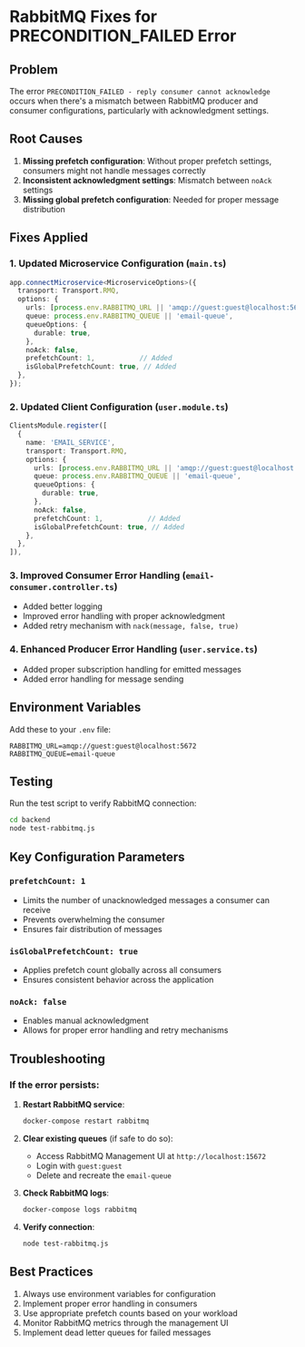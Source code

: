 # RabbitMQ Fixes for PRECONDITION_FAILED Error

## Problem
The error `PRECONDITION_FAILED - reply consumer cannot acknowledge` occurs when there's a mismatch between RabbitMQ producer and consumer configurations, particularly with acknowledgment settings.

## Root Causes
1. **Missing prefetch configuration**: Without proper prefetch settings, consumers might not handle messages correctly
2. **Inconsistent acknowledgment settings**: Mismatch between `noAck` settings
3. **Missing global prefetch configuration**: Needed for proper message distribution

## Fixes Applied

### 1. Updated Microservice Configuration (`main.ts`)
```typescript
app.connectMicroservice<MicroserviceOptions>({
  transport: Transport.RMQ,
  options: {
    urls: [process.env.RABBITMQ_URL || 'amqp://guest:guest@localhost:5672'],
    queue: process.env.RABBITMQ_QUEUE || 'email-queue',
    queueOptions: {
      durable: true,
    },
    noAck: false,
    prefetchCount: 1,           // Added
    isGlobalPrefetchCount: true, // Added
  },
});
```

### 2. Updated Client Configuration (`user.module.ts`)
```typescript
ClientsModule.register([
  {
    name: 'EMAIL_SERVICE',
    transport: Transport.RMQ,
    options: {
      urls: [process.env.RABBITMQ_URL || 'amqp://guest:guest@localhost:5672'],
      queue: process.env.RABBITMQ_QUEUE || 'email-queue',
      queueOptions: {
        durable: true,
      },
      noAck: false,
      prefetchCount: 1,           // Added
      isGlobalPrefetchCount: true, // Added
    },
  },
]),
```

### 3. Improved Consumer Error Handling (`email-consumer.controller.ts`)
- Added better logging
- Improved error handling with proper acknowledgment
- Added retry mechanism with `nack(message, false, true)`

### 4. Enhanced Producer Error Handling (`user.service.ts`)
- Added proper subscription handling for emitted messages
- Added error handling for message sending

## Environment Variables
Add these to your `.env` file:
```env
RABBITMQ_URL=amqp://guest:guest@localhost:5672
RABBITMQ_QUEUE=email-queue
```

## Testing
Run the test script to verify RabbitMQ connection:
```bash
cd backend
node test-rabbitmq.js
```

## Key Configuration Parameters

### `prefetchCount: 1`
- Limits the number of unacknowledged messages a consumer can receive
- Prevents overwhelming the consumer
- Ensures fair distribution of messages

### `isGlobalPrefetchCount: true`
- Applies prefetch count globally across all consumers
- Ensures consistent behavior across the application

### `noAck: false`
- Enables manual acknowledgment
- Allows for proper error handling and retry mechanisms

## Troubleshooting

### If the error persists:
1. **Restart RabbitMQ service**:
   ```bash
   docker-compose restart rabbitmq
   ```

2. **Clear existing queues** (if safe to do so):
   - Access RabbitMQ Management UI at `http://localhost:15672`
   - Login with `guest:guest`
   - Delete and recreate the `email-queue`

3. **Check RabbitMQ logs**:
   ```bash
   docker-compose logs rabbitmq
   ```

4. **Verify connection**:
   ```bash
   node test-rabbitmq.js
   ```

## Best Practices
1. Always use environment variables for configuration
2. Implement proper error handling in consumers
3. Use appropriate prefetch counts based on your workload
4. Monitor RabbitMQ metrics through the management UI
5. Implement dead letter queues for failed messages 
